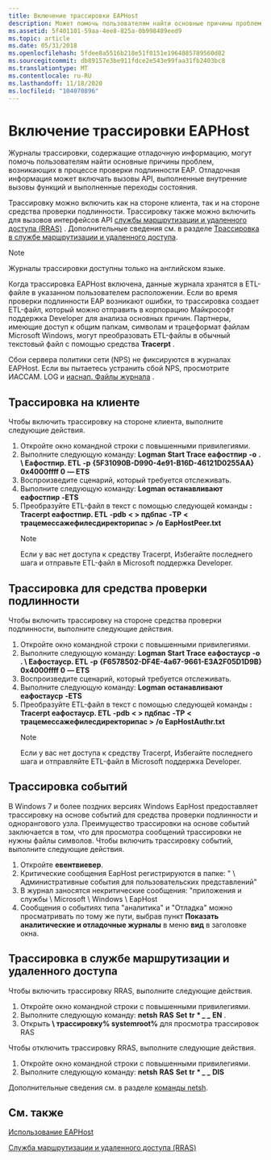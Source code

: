 ```yaml
---
title: Включение трассировки EAPHost
description: Может помочь пользователям найти основные причины проблем, возникающих в процессе проверки подлинности EAP. Отладочная информация может включать вызовы API, выполненные внутренние вызовы функций и выполненные переходы состояния.
ms.assetid: 5f401101-59aa-4ee8-825a-0b998489eed9
ms.topic: article
ms.date: 05/31/2018
ms.openlocfilehash: 5fdee8a5516b218e51f0151e1964885789560d82
ms.sourcegitcommit: db89157e3be911fdce2e543e99faa31fb2403bc8
ms.translationtype: MT
ms.contentlocale: ru-RU
ms.lasthandoff: 11/18/2020
ms.locfileid: "104070896"
---
```

# <a name="enabling-eaphost-tracing"></a>Включение трассировки EAPHost

Журналы трассировки, содержащие отладочную информацию, могут помочь пользователям найти основные причины проблем, возникающих в процессе проверки подлинности EAP. Отладочная информация может включать вызовы API, выполненные внутренние вызовы функций и выполненные переходы состояния.

Трассировку можно включить как на стороне клиента, так и на стороне средства проверки подлинности. Трассировку также можно включить для вызовов интерфейсов API [службы маршрутизации и удаленного доступа (RRAS)](/windows/desktop/RRAS/routing-start-page) . Дополнительные сведения см. в разделе [Трассировка в службе маршрутизации и удаленного доступа](#tracing-on-the-routing-and-remote-access-service).

> [!Note]  
> Журналы трассировки доступны только на английском языке.

 

Когда трассировка EAPHost включена, данные журнала хранятся в ETL-файле в указанном пользователем расположении. Если во время проверки подлинности EAP возникают ошибки, то трассировка создает ETL-файл, который можно отправить в корпорацию Майкрософт поддержка Developer для анализа основных причин. Партнеры, имеющие доступ к общим папкам, символам и трацеформат файлам Microsoft Windows, могут преобразовать ETL-файлы в обычный текстовый файл с помощью средства **Tracerpt** .

Сбои сервера политики сети (NPS) не фиксируются в журналах EAPHost. Если вы пытаетесь устранить сбой NPS, просмотрите ИАССАМ. LOG и [иаснап. Файлы журнала](https://go.microsoft.com/fwlink/p/?linkid=84108) .

## <a name="tracing-on-the-client"></a>Трассировка на клиенте

Чтобы включить трассировку на стороне клиента, выполните следующие действия.

1.  Откройте окно командной строки с повышенными привилегиями.
2.  Выполните следующую команду: **Logman** **Start Trace** **еафостпир** **-o** **. \\ Еафостпир. ETL** **-p** **{5F31090B-D990-4e91-B16D-46121D0255AA} 0x4000ffff 0** **— ETS**
3.  Воспроизведите сценарий, который требуется отслеживать.
4.  Выполните следующую команду: **Logman** **останавливают** **еафостпир** **-ETS**
5.  Преобразуйте ETL-файл в текст с помощью следующей команды **: Tracerpt еафостпир. ETL** **-pdb** **&lt; &gt; пдбпас** **-TP** **&lt; трацемессажефилесдиректорипас &gt;** **/o** **EapHostPeer.txt**
    > [!Note]  
    > Если у вас нет доступа к средству Tracerpt, Избегайте последнего шага и отправьте ETL-файл в Microsoft поддержка Developer.

     

## <a name="tracing-on-the-authenticator"></a>Трассировка для средства проверки подлинности

Чтобы включить трассировку на стороне средства проверки подлинности, выполните следующие действия.

1.  Откройте окно командной строки с повышенными привилегиями.
2.  Выполните следующую команду: **Logman** **Start Trace** **еафостауср** **-o** **. \\ Еафостауср. ETL** **-p** **{F6578502-DF4E-4a67-9661-E3A2F05D1D9B} 0x4000ffff 0** **— ETS**
3.  Воспроизведите сценарий, который требуется отслеживать.
4.  Выполните следующую команду: **Logman** **останавливают** **еафостауср** **-ETS**
5.  Преобразуйте ETL-файл в текст с помощью следующей команды **: Tracerpt еафостауср. ETL** **-pdb** **&lt; &gt; пдбпас** **-TP** **&lt; трацемессажефилесдиректорипас &gt;** **/o** **EapHostAuthr.txt**
    > [!Note]  
    > Если у вас нет доступа к средству Tracerpt, Избегайте последнего шага и отправляйте ETL-файл в Microsoft поддержка Developer.

     

## <a name="event-tracing"></a>Трассировка событий

В Windows 7 и более поздних версиях Windows EapHost предоставляет трассировку на основе событий для средства проверки подлинности и однорангового узла. Преимущество трассировки на основе событий заключается в том, что для просмотра сообщений трассировки не нужны файлы символов. Чтобы включить трассировку событий, выполните следующие действия.

1.  Откройте **евентвиевер**.
2.  Критические сообщения EapHost регистрируются в папке: " \\ Административные события для пользовательских представлений"
3.  В журнал заносятся некритические сообщения: "приложения и службы \\ Microsoft \\ Windows \\ EapHost
4.  Сообщения о событиях типа "аналитика" и "Отладка" можно просматривать по тому же пути, выбрав пункт **Показать аналитические и отладочные журналы** в меню **вид** в заголовке окна.

## <a name="tracing-on-the-routing-and-remote-access-service"></a>Трассировка в службе маршрутизации и удаленного доступа

Чтобы включить трассировку RRAS, выполните следующие действия.

1.  Откройте окно командной строки с повышенными привилегиями.
2.  Выполните следующую команду: **netsh** **RAS** **Set** **tr** **\* *_ _* EN** .
3.  Открыть **\\ трассировку% systemroot%** для просмотра трассировок RAS

Чтобы отключить трассировку RRAS, выполните следующие действия.

1.  Откройте окно командной строки с повышенными привилегиями.
2.  Выполните следующую команду: **netsh** **RAS** **Set** **tr** **\* *_ _* DIS**

Дополнительные сведения см. в разделе [команды netsh](/previous-versions/windows/it-pro/windows-server-2003/cc779693(v=ws.10)).

## <a name="related-topics"></a>См. также

<dl> <dt>

[Использование EAPHost](using-eap-host.md)
</dt> <dt>

[Служба маршрутизации и удаленного доступа (RRAS)](/windows/desktop/RRAS/routing-start-page)
</dt> </dl>

 

 